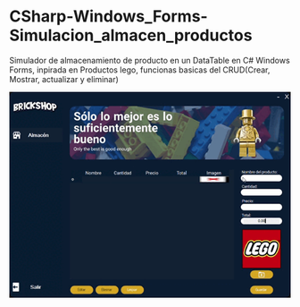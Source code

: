 # CSharp-Windows_Forms-Simulacion_almacen_productos
Simulador de almacenamiento de producto en un DataTable en C# Windows Forms, inpirada en Productos lego, funcionas basicas del CRUD(Crear, Mostrar, actualizar y eliminar)
<div align="center">
<img src="https://github.com/ARVIOJ/CSharp-Windows_Forms-Simulacion_almacen_productos/blob/master/BRICKSHOP.gif?raew=tru"/>
</div>
